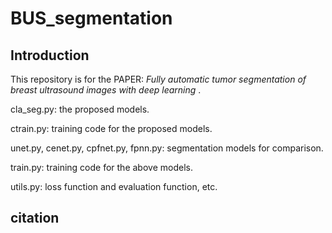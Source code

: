 # BUS_segmentation

## Introduction

This repository is for the PAPER: *Fully automatic tumor segmentation of breast ultrasound images with deep learning* .



cla_seg.py: the proposed models.

ctrain.py: training code for the proposed models.

unet.py, cenet.py, cpfnet.py, fpnn.py: segmentation models for comparison.

train.py: training code for the above models.

utils.py: loss function and evaluation function, etc. 

## citation





